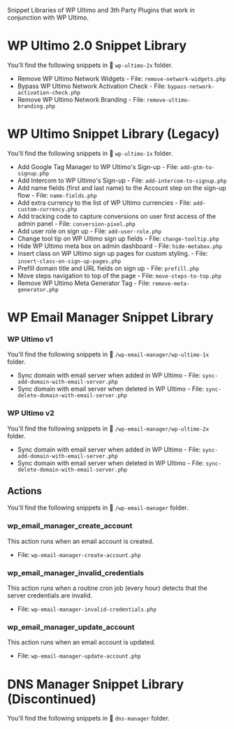 Snippet Libraries of WP Ultimo ​and 3th Party Plugins that work in conjunction with WP Ultimo. 

# WP Ultimo 2.0 Snippet Library 

You'll find the following snippets in 📂 `wp-ultimo-2x` folder.

- Remove WP Ultimo Network Widgets - File: `remove-network-widgets.php`
- Bypass WP Ultimo Network Activation Check - File: `bypass-network-activation-check.php`
- Remove WP Ultimo Network Branding - File: `remove-ultimo-branding.php`

# WP Ultimo Snippet Library (Legacy)

You'll find the following snippets in 📂 `wp-ultimo-1x` folder.

- Add Google Tag Manager to WP Ultimo's Sign-up - File: `add-gtm-to-signup.php`
- Add Intercom to WP Ultimo's Sign-up - File: `add-intercom-to-signup.php`
- Add name fields (first and last name) to the Account step on the sign-up flow - File: `name-fields.php`
- Add extra currency to the list of WP Ultimo currencies - File: `add-custom-currency.php`
- Add tracking code to capture conversions on user first access of the admin panel - File: `conversion-pixel.php`
- Add user role on sign up - File: `add-user-role.php`
- Change tool tip on WP Ultimo sign up fields - File: `change-tooltip.php`
- Hide WP Ultimo meta box on admin dashboard - File: `hide-metabox.php`
- Insert class on WP Ultimo sign up pages for custom styling. - File: `insert-class-on-sign-up-pages.php`
- Prefill domain title and URL fields on sign up - File: `prefill.php`
- Move steps navigation to top of the page - File: `move-steps-to-top.php`
- Remove WP Ultimo Meta Generator Tag - File: `remove-meta-generator.php`

# WP Email Manager Snippet Library 

### WP Ultimo v1

You'll find the following snippets in 📂 `/wp-email-manager/wp-ultimo-1x` folder.

- Sync domain with email server when added in WP Ultimo - File: `sync-add-domain-with-email-server.php`
- Sync domain with email server when deleted in WP Ultimo - File: `sync-delete-domain-with-email-server.php`

### WP Ultimo v2

You'll find the following snippets in 📂 `/wp-email-manager/wp-ultimo-2x` folder.

- Sync domain with email server when added in WP Ultimo - File: `sync-add-domain-with-email-server.php`
- Sync domain with email server when deleted in WP Ultimo - File: `sync-delete-domain-with-email-server.php`

## Actions

You'll find the following snippets in 📂 `/wp-email-manager` folder.

### wp_email_manager_create_account
This action runs when an email account is created. 
- File: `wp-email-manager-create-account.php`
### wp_email_manager_invalid_credentials
This action runs when a routine cron job (every hour) detects that the server credentials are invalid. 
- File: `wp-email-manager-invalid-credentials.php`
### wp_email_manager_update_account
This action runs when an email account is updated. 
- File: `wp-email-manager-update-account.php`

# DNS Manager Snippet Library (Discontinued)

You'll find the following snippets in 📂 `dns-manager` folder.
